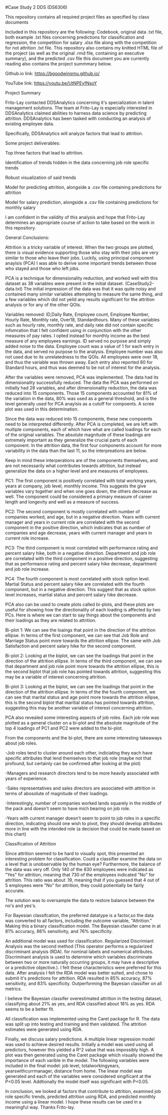 #Case Study 2 DDS (DS6306)

This repository contains all required project files as specified by class documents

Included in this repository are the following: Codebook, original data .txt file, both example .txt files concerning predictions for classification and regression, the competition for salary .xlsx file along with the competition for not attrition .txt file. This repository also contains my knitted HTML file of the project (as well as the original .rmd file, containing an executive summary), and the predicted .csv file this document you are currently reading also contains the project summmary below.

Github.io link: https://bgoodwinsmu.github.io/

YouTube link: https://youtu.be/UtNPEyfNsoY

Project Summary

Frito-Lay contacted DDSAnalytics concerning it's specialization in talent management solutions.  The team at Frito-Lay is especially interested in DDSAnalytics claimed abilities to harness data science by predicting attrition.  DDSAnalytics has been tasked with conducting an analysis of existing employee data.

Specifically, DDSAnalytics will analyze factors that lead to attrition.

Some project deliverables:

Top three factors that lead to attrition.

Identification of trends hidden in the data concerning job role specific trends

Robust visualization of said trends 

Model for predicting attrition, alongside a .csv file containing predictions for attrition

Model for salary prediction, alongside a .csv file containing predictions for monthly salary

I am confident in the validity of this analysis and hope that Frito-Lay determines an appropriate course of action to take based on the work in this repository.

General Conclusions:

Attrition is a tricky variable of interest.  When the two groups are plotted, there is visual evidence supporting those who stay with their jobs are very similar to those who leave their jobs.  Luckily, using principal component anaylsis (PCA) I was able to derive some important trends between those who stayed and those who left jobs.  

PCA is a technique for dimensionality reduction, and worked well with this dataset as 38 variables were present in the initial dataset. (CaseStudy2-data.txt) The initial impression of the data was that it was quite noisy and contained many similar variables attempting to measure the same thing, and a few variables which did not yeild any results significant for the attrition analysis or for any of the other QOIs.  

Variables removed: ID,Daily Rate, Employee count, Employee Number, Hourly Rate, Monthly rate, Over18, Standardhours.
Many of these variables such as hourly rate, monthly rate, and daily rate did not contain specific infomration that I felt confident using in conjunction with the other measures of pay rates.  I opted instead for monthly income as the best measure of any employees earnings.  ID served no purpose and simply added noise to the data.  Employee count was a value of 1 for each entry in the data, and served no purpose to the analysis.  Employee number was also not used due to its unrelatedness to the QOIs.  All employees were over 18, and thus the variable was thrown away.  Each entry also reported 80 for Standard hours, and thus was deemed to be not of interest for the analysis.  

After the variables were removed, PCA was implemented.  The data had its dimensionality successfully reduced.  The data the PCA was performed on initially had 28 variables, and after dimensionality reduction, the data was reduced into 15 components.  Those 15 components accounted for 81% of the variation in the data, 80% was used as a general threshold, and is the level generally used for PCA anaylsis as a cutoff for compoents.  A scree plot was used in this determination.  

Since the data was reduced into 15 components, these new compoents need to be interpreted differently. After PCA is completed, we are left with multiple components, each of which have what are called loadings for each of the original variables.  The absolute magnitude of these loadings are extremely important as they generalize the crucial parts of each component.  In the attrition data, the first four components account for more variability in the data than the last 11, so the interpreations are below.

Keep in mind these interperations are of the components themselves, and are not necessarily what contributes towards attrition, but instead generalize the data on a higher level and are measures of employees.

PC1: The first component is positively correlated with total working years, years at company, job level, monthly income.  This suggests the give variables vary together and when one goes down, the others decrease as well.  The component could be considered a primary measure of career length and longevity and well as a measure of success.

PC2: The second component is mostly correlated with number of companies worked, and age, but in a negative direction.  Years with current manager and years in current role are correlated with the second component in the positive direction, which indicates that as number of companies and age decrease, years with current manager and years in current role increase.

PC3: The third component is most correlated with performance rating and percent salary hike, both in a negative direction.  Department and job role are correlated with the third component in a positive direction, suggesting that as performance rating and percent salary hike decrease, department and job role increase.

PC4: The fourth component is most correlated with stock option level.  Martial Status and percent salary hike are correlated with the fourth component, but in a negative direction.  This suggest that as stock option level increases, martial status and percent salary hike decrease.  

PCA also can be used to create plots called bi-plots, and these plots are useful for showing how the directionality of each loading is affected by two PCs.
Here is where we can start to say things about the components and their loadings as they are related to attrition.  

Bi-plot 1: We can see the loaings that point in the direction of the attrition ellipse.  In terms of the first component, we can see that Job Role and Marriage Status point more towards the attrition ellipse.  The same with Job Satisfaction and percent salary hike for the second component. 

Bi-plot 2: Looking at the biplot, we can see the loadings that point in the direction of the attrition ellipse.  In terms of the third component, we can see that department and job role point more towards the attrition ellipse, this is the second biplot that job role has pointed towards attrition, suggesting this may be a variable of interest concerning attrition.

Bi-plot 3: Looking at the biplot, we can see the loadings that point in the direction of the attrition ellipse.  In terms of the the fourth component, we can see that marital status and age point more towards the attrition ellipse, this is the second biplot that maritial status has pointed towards attrition, suggesting this may be another variable of interest concerning attrition.

PCA also revealed some interesting aspects of job roles.  Each job role was plotted as a general cluster on a bi-plot and the absolute magnitude of the top 4 loadings of PC1 and PC2 were added to the bi-plot. 

From the components and the bi-plot, there are some interesting takeaways about job roles.  

-Job roles tend to cluster around each other, indiciating they each have specific attributes that lend themselves to that job role (maybe not that profound, but certainly can be confirmed after looking at the plot)

-Managers and research directors tend to be more heavily associated with years of experience.

-Sales representatives and sales directors are associated with attrition in terms of abosolute of magnitude of their loadings.

-Interestingly, number of companies worked lands squarely in the middle of the pack and doesn't seem to have mich bearing on job role.

-Years with current manager doesn't seem to point to job roles in a specific direction, indicating should one wish to pivot, they should develop attributes more in line with the intended role (a decision that could be made based on this chart)

Classification of Attrition

Since attrition seemed to be hard to visually spot, this presented an interesting problem for classification.  Could a classifier examine the data on a level that is unobservable by the human eye? Furthermore, the balance of the data was very off.  Only 140 of the 830 employees were indicated as "Yes" for attrition, meaning that 730 of the employees indicated "No" for attrition.  This ratio was about .19, meaning that if you guessed that 4 out of 5 employees were "No" for attrition, they could potientially be fairly accurate.  

The solution was to oversample the data to restore balance between the no's and yes's.

For Bayesian classifcation, the preferred datatype is a factor,so the data was converted to all factors, including the outcome variable, "Attrition."  Making this a binary classification model.  The Bayesian classifer came in at 81% accuracy, 86% sensitivity, and 76% specificity.  

An additional model was used for classification.  Regularized Discrimiant Analysis was the second method (This operator performs a regularized discriminant analysis (RDA). for nominal labels and numerical attributes. Discriminant analysis is used to determine which variables discriminate between two or more naturally occurring groups, it may have a descriptive or a predictive objective.). I felt these characteristics were preferred for this data. After analysis I felt the RDA model was better suited, and chose to submit it's predictions for attrition. RDA resulted in 85% accuracy, 87% sensitivity, and 83% specificity.  Outperforming the Bayesian classifier on all metrics.

I believe the Bayesian classifer overestimated attrition in the testing dataset, classifying about 21% as yes, and RDA classified about 18% as yes.  RDA seems to be a better fit.

All classification was implemented using the Caret package for R.  The data was split up into testing and training and then validated.  The attrition estimates were generated using RDA.  

Finally, we discuss salary predictions.  A multiple linear regression model was used to achieve desired results. Initially a model was used using all predictors, however this yielded a R^2 value that was impossibly high.  A plot was then generated using the Caret package which visually showed the importance of each varible in the model.  The following variables were included in the final model: job level, totalworkingyears, yearswithcurrmanager, distance from home.  The linear model was generated and each of the variables were considered singificant at the P<0.05 level.  Addtionally the model itself was significant with P<0.05.  

In conclusion, we looked at factors that contribute to attrition, examined job role specific trends, predicted attrition using RDA, and predicted monthly income using a linear model.  I hope these results can be used in a meaningful way.  Thanks Frito-lay. 
